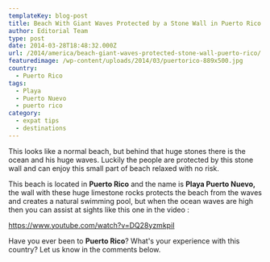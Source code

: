```yaml
---
templateKey: blog-post
title: Beach With Giant Waves Protected by a Stone Wall in Puerto Rico
author: Editorial Team
type: post
date: 2014-03-28T18:48:32.000Z
url: /2014/america/beach-giant-waves-protected-stone-wall-puerto-rico/
featuredimage: /wp-content/uploads/2014/03/puertorico-889x500.jpg
country:
  - Puerto Rico
tags:
  - Playa
  - Puerto Nuevo
  - puerto rico
category:
  - expat tips
  - destinations
---
```


This looks like a normal beach, but behind that huge stones there is the ocean and his huge waves. <span >Luckily the people are protected by this stone wall and can enjoy this small part of beach relaxed with no risk.<!--more-->

This beach is located in **Puerto Rico** and the name is **Playa Puerto Nuevo,** the wall with these huge limestone rocks protects the beach from the waves and creates a natural swimming pool, but when the ocean waves are high then you can assist at sights like this one in the video :

https://www.youtube.com/watch?v=DQ28yzmkpiI

Have you ever been to **Puerto Rico**? What's your experience with this country? Let us know in the comments below.
